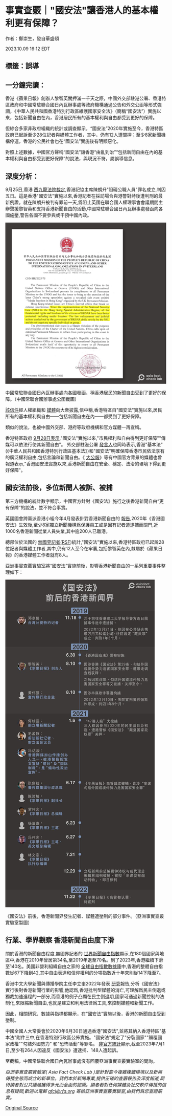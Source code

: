 # 事實查覈｜"國安法"讓香港人的基本權利更有保障？

作者：鄭崇生，發自華盛頓

2023.10.09 16:12 EDT

## 標籤：誤導

## 一分鐘完讀：

香港《蘋果日報》創辦人黎智英關押滿一千天之際，中國外交部駐港公署、香港特區政府和中國常駐聯合國日內瓦辦事處等政府機構通過公告和外交公函等形式強調，《中華人民共和國香港特別行政區維護國家安全法》（簡稱“國安法”）實施以來，包括新聞自由在內，香港居民所有的基本權利與自由都受到更好的保障。

但綜合多家非政府組織的統計或調查顯示，“國安法”2020年實施至今，香港特區政府已起訴至少28位記者與媒體工作者，其中，仍有12人遭關押；至少8家新聞機構停運，香港的公民社會也在“國安法”實施後有明顯惡化。

對照上述數據，中國官方聲稱“國安法”讓香港“由亂到治”“包括新聞自由在內的基本權利與自由都受到更好保障”的說法，與現況不符，屬誤導信息。

## 深度分析：

9月25日,香港 [西九龍法院裁定](https://www.rfa.org/cantonese/news/htm/hkcourt/hk-court-chan-09252023045326.html),香港記協主席陳朗升"阻礙公職人員"罪名成立,判囚五日。這是香港"國安法"實施以來,香港記者在採訪場合與港警對峙後遭判刑的最新例證。就在陳朗升被判有罪前一天,爲阻止英國在聯合國人權理事會會議期間主辦聲援黎智英和支持香港新聞自由的活動,中國常駐聯合國日內瓦辦事處發函向各國施壓,警告各國不要參與或干預中國內政。

![中國常駐聯合國日內瓦辦事處向各國發函，稱香港居民的新聞自由受到了更好的保障。（中國常聯合國辦事處公函截圖）](images/BHPMK6SQOIJWTW5WILAJ44D6XM.png)

中國常駐聯合國日內瓦辦事處向各國發函，稱香港居民的新聞自由受到了更好的保障。（中國常聯合國辦事處公函截圖）

[該信件](https://twitter.com/SophieHRW/status/1706602194605056202?ref_src=twsrc%5Etfw%7Ctwcamp%5Etweetembed%7Ctwterm%5E1706602194605056202%7Ctwgr%5E159c33efb5c6709af47ac7d81ec483f94d2f198a%7Ctwcon%5Es1_&ref_url=https%3A%2F%2Fwww.rfa.org%2Fcantonese%2Fnews%2Fhtm%2Fuk-lai-09262023142419.html)經人權組織和 [媒體](https://www.reuters.com/world/china/china-urges-countries-boycott-hong-kong-media-freedom-event-document-2023-09-26/)向大衆披露,信中稱,香港特區自"國安法"實施以來,居民所有的基本權利與自由——包括新聞自由在內——都受到了更好保障。

類似的說法，也被中國外交部、港府等政府機構和官方媒體一再宣稱。

香港特區政府 [9月28日表示](https://baijiahao.baidu.com/s?id=1778289116630715707&wfr=spider&for=pc),"國安法"實施以來,"市民權利和自由得到更好保障""傳媒可以依法行使其新聞自由"。 外交部駐港公署 [發言人](https://www.chinanews.com.cn/dwq/2023/09-27/10085501.shtml)也同時表示,香港"基本法"(《中華人民共和國香港特別行政區基本法》)和"國安法"明確保障香港市民依法享有的廣泛權利自由,包括言論和新聞自由。《 [大公報](http://www.takungpao.com/news/232109/2023/0510/848415.html)》等有中國官方背景的媒體也曾報道表示,"香港國安法實施以來,香港新聞自由在安全、穩定、法治的環境下得到更好保障"。

## 國安法前後，多位新聞人被訴、被捕

第三方機構的統計數字顯示，中國官方針對《國安法》施行之後香港新聞自由“更有保障”的說法，並不符合事實。

英國國會跨黨派香港小組今年4月發表針對香港新聞自由的 [報告](https://www.hkinquiry.org/mediafreedominhongkongreport),2020年《香港國安法》生效後,至少8家獨立新聞機構爲保護員工或是因有記者遭逮捕而關門,近1000名香港新聞從業人員失業,其中逾200人已離港。

總部位於法國的 [無國界記者(RSF](https://rsf.org/en/barometer?exaction_pays_pays=135&exaction_pays_annee=2023&exaction_pays_statut=prison&annee_start=2021&annee_end=2023&type%5Bemprisonnement%5D=emprisonnement&exaction_victimes_pays%5B135%5D=135&statut_exaction%5Ben_cours%5D=en_cours#exaction-victimes))統計,"國安法"實施以來,香港特區政府已起訴28位記者與媒體工作者,其中,仍有12人至今在牢裏,包括黎智英在內,隸屬於《蘋果日報》的香港媒體工作者就有8人。

亞洲事實查覈實驗室將“國安法”實施前後，影響香港新聞自由的一系列重要事件整理如下：

![《國安法》前後，香港新聞界發生記者、媒體遭壓制的部分事件。（亞洲事實查覈實驗室製圖）](images/SWIFLAAM7RHIBZLRY6K7TASMQU.png)

《國安法》前後，香港新聞界發生記者、媒體遭壓制的部分事件。（亞洲事實查覈實驗室製圖）

## 行業、學界觀察 香港新聞自由度下滑

關於香港的新聞自由程度,無國界記者的 [世界新聞自由指數](https://rsf.org/en/index)顯示,在180個國家與地區中,香港在2010年曾居第34名,至2019年退至70名。到了2023年,香港繼續下滑至140名。美國非營利組織自由之家的 [全球自由指數數據庫](https://freedomhouse.org/report/freedom-world#Data)中,香港的整體自由指數從67下降到42,其中自由表達和信仰權利的分項指數近十年來則從14下降至7。

香港中文大學新聞與傳播學院主任李立峯2022年發表 [研究](https://journals.sagepub.com/doi/abs/10.1177/01634437221140525?casa_token=NvbdjteHTvwAAAAA%3A4WSItokprC9cK0q9WFv-RZVQECmiwidAjdjDvvqazr_uVc3yd2cKMjkHxSUJ4XS7ppbskjDpgM0p3w&journalCode=mcsa)報告,分析《國安法》實行後對香港新聞行業的影響,他認爲,香港批判型媒體的消亡,可理解爲民主倒退或獨裁加速進程的一部分,而香港的例子凸顯在民主倒退期,國家可通過新聞控制的法制化,來限縮新聞自由,也就是建立和利用法律爲工具,來控制媒體和新聞工作。

因此，相關研究、數據與指標都顯示，在“國安法”實施以後，香港的新聞自由受到壓制。

中國全國人大常委會於2020年6月30日通過香港"國安法",並將其納入香港特區"基本法"附件三中,在香港特別行政區公佈實施。"國安法"規定了"分裂國家""顛覆國家政權""勾結外國勢力" 和"恐怖活動"等罪名。 [非官方統計](https://www.chinafile.com/tracking-impact-of-hong-kongs-national-security-law)顯示,截至2023年7月1日,至少有264人因違反《國安法》遭逮捕、148人遭起訴。

至截稿，中國常駐聯合國日內瓦辦事處沒有回覆亞洲事實查覈實驗室的問詢。

*亞洲事實查覈實驗室(* *Asia Fact Check Lab* *)是針對當今複雜媒體環境以及新興傳播生態而成立的新單位。我們本於新聞專業,提供正確的查覈報告及深度報道,期待讀者對公共議題獲得多元而全面的認識。讀者若對任何媒體及社交軟件傳播的信息有疑問,歡迎以電郵* *afcl@rfa.org* *寄給亞洲事實查覈實驗室,由我們爲您查證覈實。*



[Original Source](https://www.rfa.org/mandarin/shishi-hecha/hc-10092023160555.html)